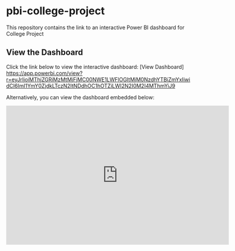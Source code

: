 # pbi-college-project

This repository contains the link to an interactive Power BI dashboard for College Project

## View the Dashboard

Click the link below to view the interactive dashboard:
[View Dashboard] https://app.powerbi.com/view?r=eyJrIjoiMThjZGRiMzMtMjFjMC00NWE1LWFlOGItMjM0NzdhYTBiZmYxIiwidCI6ImI1YmY0ZjdkLTczN2ItNDdhOC1hOTZiLWI2N2I0M2I4MThmYiJ9

Alternatively, you can view the dashboard embedded below:
<iframe title="COLLEGE_PROJECT - MIRI" width="600" height="373.5" src="https://app.powerbi.com/view?r=eyJrIjoiMThjZGRiMzMtMjFjMC00NWE1LWFlOGItMjM0NzdhYTBiZmYxIiwidCI6ImI1YmY0ZjdkLTczN2ItNDdhOC1hOTZiLWI2N2I0M2I4MThmYiJ9" frameborder="0" allowFullScreen="true"></iframe>

